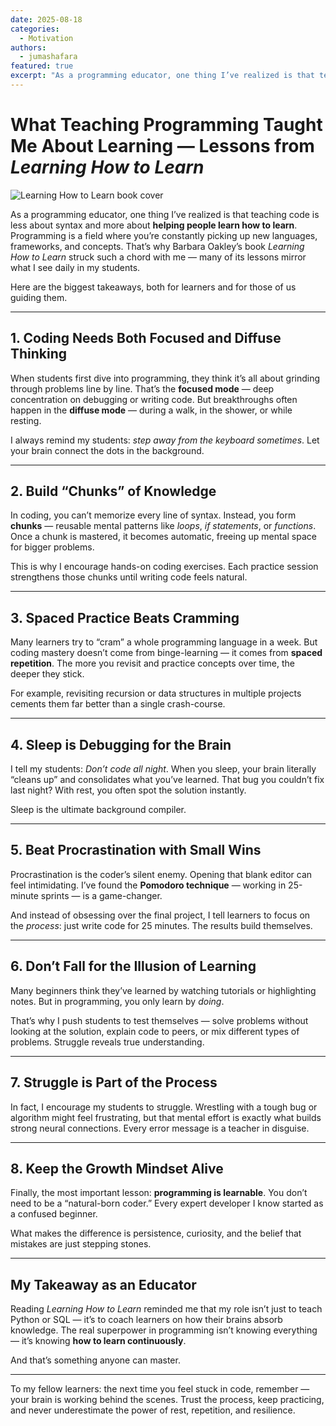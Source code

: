 ```yaml
---
date: 2025-08-18
categories:
  - Motivation
authors:
  - jumashafara
featured: true
excerpt: "As a programming educator, one thing I’ve realized is that teaching code is less about syntax and more about **helping people learn how to learn**. Programming is a field where you’re constantly picking up new."
---
```


# What Teaching Programming Taught Me About Learning — Lessons from *Learning How to Learn*

![Learning How to Learn book cover](./learn-to-learn.jpg)

As a programming educator, one thing I’ve realized is that teaching code is less about syntax and more about **helping people learn how to learn**. Programming is a field where you’re constantly picking up new <!-- more --> languages, frameworks, and concepts. That’s why Barbara Oakley’s book *Learning How to Learn* struck such a chord with me — many of its lessons mirror what I see daily in my students.

Here are the biggest takeaways, both for learners and for those of us guiding them.

---

## 1. Coding Needs Both Focused and Diffuse Thinking

When students first dive into programming, they think it’s all about grinding through problems line by line. That’s the **focused mode** — deep concentration on debugging or writing code. But breakthroughs often happen in the **diffuse mode** — during a walk, in the shower, or while resting.

I always remind my students: *step away from the keyboard sometimes*. Let your brain connect the dots in the background.

---

## 2. Build “Chunks” of Knowledge

In coding, you can’t memorize every line of syntax. Instead, you form **chunks** — reusable mental patterns like *loops*, *if statements*, or *functions*. Once a chunk is mastered, it becomes automatic, freeing up mental space for bigger problems.

This is why I encourage hands-on coding exercises. Each practice session strengthens those chunks until writing code feels natural.

---

## 3. Spaced Practice Beats Cramming

Many learners try to “cram” a whole programming language in a week. But coding mastery doesn’t come from binge-learning — it comes from **spaced repetition**. The more you revisit and practice concepts over time, the deeper they stick.

For example, revisiting recursion or data structures in multiple projects cements them far better than a single crash-course.

---

## 4. Sleep is Debugging for the Brain

I tell my students: *Don’t code all night*. When you sleep, your brain literally “cleans up” and consolidates what you’ve learned. That bug you couldn’t fix last night? With rest, you often spot the solution instantly.

Sleep is the ultimate background compiler.

---

## 5. Beat Procrastination with Small Wins

Procrastination is the coder’s silent enemy. Opening that blank editor can feel intimidating. I’ve found the **Pomodoro technique** — working in 25-minute sprints — is a game-changer.

And instead of obsessing over the final project, I tell learners to focus on the *process*: just write code for 25 minutes. The results build themselves.

---

## 6. Don’t Fall for the Illusion of Learning

Many beginners think they’ve learned by watching tutorials or highlighting notes. But in programming, you only learn by *doing*.

That’s why I push students to test themselves — solve problems without looking at the solution, explain code to peers, or mix different types of problems. Struggle reveals true understanding.

---

## 7. Struggle is Part of the Process

In fact, I encourage my students to struggle. Wrestling with a tough bug or algorithm might feel frustrating, but that mental effort is exactly what builds strong neural connections. Every error message is a teacher in disguise.

---

## 8. Keep the Growth Mindset Alive

Finally, the most important lesson: **programming is learnable**. You don’t need to be a “natural-born coder.” Every expert developer I know started as a confused beginner.

What makes the difference is persistence, curiosity, and the belief that mistakes are just stepping stones.

---

## My Takeaway as an Educator

Reading *Learning How to Learn* reminded me that my role isn’t just to teach Python or SQL — it’s to coach learners on how their brains absorb knowledge. The real superpower in programming isn’t knowing everything — it’s knowing **how to learn continuously**.

And that’s something anyone can master.

---

 To my fellow learners: the next time you feel stuck in code, remember — your brain is working behind the scenes. Trust the process, keep practicing, and never underestimate the power of rest, repetition, and resilience.
